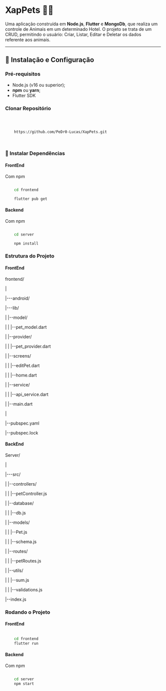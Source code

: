 # **XapPets 🐶🏨**

 

Uma aplicação construída em **Node.js**, **Flutter** e **MongoDb**, que realiza um controle de Animais em um determinado Hotel. O projeto se trata de um CRUD, permitindo o usuário: Criar, Listar, Editar e Deletar os dados referente aos animais.

 

---

 

## **🚀 Instalação e Configuração**

 
### **Pré-requisitos**

- Node.js (v16 ou superior);
- **npm** ou **yarn**;
- Flutter SDK

### **Clonar Repositório**

 

```bash

 

    https://github.com/PeDr0-Lucas/XapPets.git

 

```

 

### **🔧 Instalar Dependências**

 

#### **FrontEnd**

Com npm

 

```bash

    cd frontend

    flutter pub get

```

#### **Backend**

Com npm

 

```bash

    cd server

    npm install

```

### Estrutura do Projeto
 

#### FrontEnd
 
frontend/

|

|---android/

|---lib/

|   |--model/

|   |   |--pet_model.dart

|   |--provider/

|   |   |--pet_provider.dart

|   |--screens/

|   |   |--editPet.dart

|   |   |--home.dart

|   |--service/

|   |   |--api_service.dart

|   |--main.dart

|

|--pubspec.yaml

|--pubspec.lock

 
#### BackEnd


Server/

|

|---src/

|   |--controllers/

|   |   |--petController.js

|   |--database/

|   |   |--db.js

|   |--models/

|   |   |--Pet.js

|   |   |--schema.js

|   |--routes/

|   |   |--petRoutes.js

|   |--utils/

|   |   |--sum.js

|   |   |--validations.js

|--index.js


### **Rodando o Projeto**

#### **FrontEnd**

```bash

    cd frontend
    flutter run

```

#### **Backend**

Com npm

```bash

    cd server
    npm start
```


